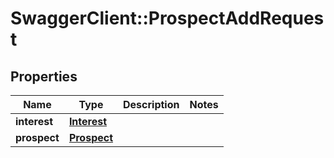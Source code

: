 # SwaggerClient::ProspectAddRequest

## Properties
Name | Type | Description | Notes
------------ | ------------- | ------------- | -------------
**interest** | [**Interest**](Interest.md) |  | 
**prospect** | [**Prospect**](Prospect.md) |  | 

